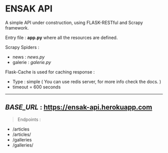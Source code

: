 # ENSAK API 

A simple API under construction, using FLASK-RESTful and Scrapy framework.

Entry file : **app.py** where all the resources are defined.

Scrapy Spiders : 
 * news : *news.py*
 * galerie : *galerie.py*

Flask-Cache is used for caching response  :
 - Type : simple ( You can use redis server, for more info check the docs. ) 
 - timeout = 600 seconds

---
*BASE_URL* : https://ensak-api.herokuapp.com
---

> Endpoints : 
 - /articles
 - /articles/<name>
 - /galleries
 - /galleries/<name>
